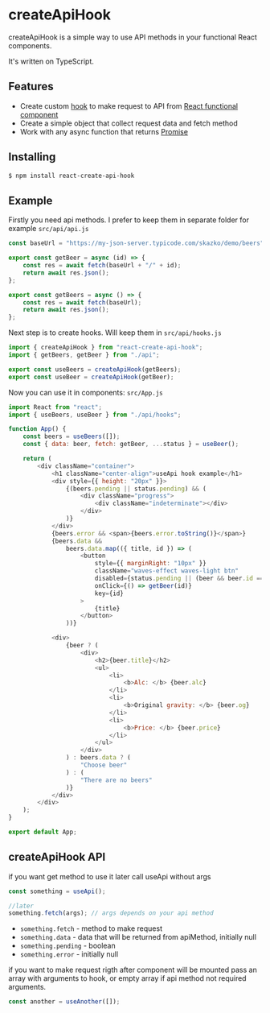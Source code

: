 # createApiHook

createApiHook is a simple way to use API methods in your functional React components.

It's written on TypeScript.

## Features

-   Create custom [hook](https://reactjs.org/docs/hooks-intro.html) to make request to API from [React functional component](https://reactjs.org/docs/components-and-props.html#function-and-class-components)
-   Create a simple object that collect request data and fetch method
-   Work with any async function that returns [Promise](https://developer.mozilla.org/en-US/docs/Web/JavaScript/Reference/Global_Objects/Promise)

## Installing

```bash
$ npm install react-create-api-hook
```

## Example

Firstly you need api methods. I prefer to keep them in separate folder for example `src/api/api.js`

```javascript
const baseUrl = "https://my-json-server.typicode.com/skazko/demo/beers";

export const getBeer = async (id) => {
    const res = await fetch(baseUrl + "/" + id);
    return await res.json();
};

export const getBeers = async () => {
    const res = await fetch(baseUrl);
    return await res.json();
};
```

Next step is to create hooks. Will keep them in `src/api/hooks.js`

```javascript
import { createApiHook } from "react-create-api-hook";
import { getBeers, getBeer } from "./api";

export const useBeers = createApiHook(getBeers);
export const useBeer = createApiHook(getBeer);
```

Now you can use it in components: `src/App.js`

```javascript
import React from "react";
import { useBeers, useBeer } from "./api/hooks";

function App() {
    const beers = useBeers([]);
    const { data: beer, fetch: getBeer, ...status } = useBeer();

    return (
        <div className="container">
            <h1 className="center-align">useApi hook example</h1>
            <div style={{ height: "20px" }}>
                {(beers.pending || status.pending) && (
                    <div className="progress">
                        <div className="indeterminate"></div>
                    </div>
                )}
            </div>
            {beers.error && <span>{beers.error.toString()}</span>}
            {beers.data &&
                beers.data.map(({ title, id }) => (
                    <button
                        style={{ marginRight: "10px" }}
                        className="waves-effect waves-light btn"
                        disabled={status.pending || (beer && beer.id === id)}
                        onClick={() => getBeer(id)}
                        key={id}
                    >
                        {title}
                    </button>
                ))}

            <div>
                {beer ? (
                    <div>
                        <h2>{beer.title}</h2>
                        <ul>
                            <li>
                                <b>Alc: </b> {beer.alc}
                            </li>
                            <li>
                                <b>Original gravity: </b> {beer.og}
                            </li>
                            <li>
                                <b>Price: </b> {beer.price}
                            </li>
                        </ul>
                    </div>
                ) : beers.data ? (
                    "Choose beer"
                ) : (
                    "There are no beers"
                )}
            </div>
        </div>
    );
}

export default App;
```

## createApiHook API

if you want get method to use it later call useApi without args

```javascript
const something = useApi();

//later
something.fetch(args); // args depends on your api method
```

-   `something.fetch` - method to make request
-   `something.data` - data that will be returned from apiMethod, initially null
-   `something.pending` - boolean
-   `something.error` - initially null

if you want to make request rigth after component will be mounted pass an array with arguments to hook, or empty array if api method not required arguments.

```javascript
const another = useAnother([]);
```
